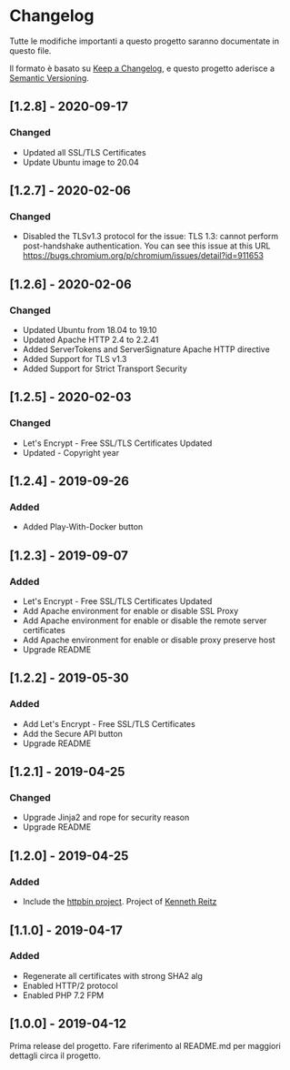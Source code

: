 # Changelog
Tutte le modifiche importanti a questo progetto saranno documentate in questo file.

Il formato è basato su [Keep a Changelog](https://keepachangelog.com/en/1.0.0/),
e questo progetto aderisce a [Semantic Versioning](https://semver.org/spec/v2.0.0.html).

## [1.2.8] - 2020-09-17
### Changed
- Updated all SSL/TLS Certificates
- Update Ubuntu image to 20.04

## [1.2.7] - 2020-02-06
### Changed
- Disabled the TLSv1.3 protocol for the issue: TLS 1.3: cannot perform post-handshake authentication.
  You can see this issue at this URL https://bugs.chromium.org/p/chromium/issues/detail?id=911653

## [1.2.6] - 2020-02-06
### Changed
- Updated Ubuntu from 18.04 to 19.10
- Updated Apache HTTP 2.4 to 2.2.41
- Added ServerTokens and ServerSignature Apache HTTP directive
- Added Support for TLS v1.3
- Added Support for Strict Transport Security 

## [1.2.5] - 2020-02-03
### Changed
- Let's Encrypt - Free SSL/TLS Certificates Updated
- Updated - Copyright year

## [1.2.4] - 2019-09-26
### Added
- Added Play-With-Docker button

## [1.2.3] - 2019-09-07
### Added
- Let's Encrypt - Free SSL/TLS Certificates Updated
- Add Apache environment for enable or disable SSL Proxy
- Add Apache environment for enable or disable the remote server certificates
- Add Apache environment for enable or disable proxy preserve host
- Upgrade README

## [1.2.2] - 2019-05-30
### Added
- Add Let's Encrypt - Free SSL/TLS Certificates
- Add the Secure API button
- Upgrade README

## [1.2.1] - 2019-04-25
### Changed
- Upgrade Jinja2 and rope for security reason
- Upgrade README

## [1.2.0] - 2019-04-25
### Added
- Include the [httpbin project](https://github.com/postmanlabs/httpbin.git). Project of [Kenneth Reitz](http://kennethreitz.org/bitcoin)

## [1.1.0] - 2019-04-17
### Added
- Regenerate all certificates with strong SHA2 alg
- Enabled HTTP/2 protocol
- Enabled PHP 7.2 FPM

## [1.0.0] - 2019-04-12
Prima release del progetto. Fare riferimento al README.md per maggiori dettagli
circa il progetto.